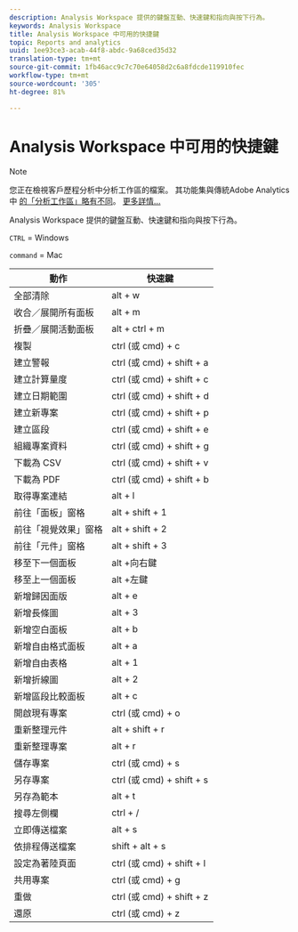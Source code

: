 ```yaml
---
description: Analysis Workspace 提供的鍵盤互動、快速鍵和指向與按下行為。
keywords: Analysis Workspace
title: Analysis Workspace 中可用的快捷鍵
topic: Reports and analytics
uuid: 1ee93ce3-acab-44f8-abdc-9a68ced35d32
translation-type: tm+mt
source-git-commit: 1fb46acc9c7c70e64058d2c6a8fdcde119910fec
workflow-type: tm+mt
source-wordcount: '305'
ht-degree: 81%

---
```



# Analysis Workspace 中可用的快捷鍵

>[!NOTE]
>
>您正在檢視客戶歷程分析中分析工作區的檔案。 其功能集與傳統Adobe Analytics中 [的「分析工作區」略有不同](https://docs.adobe.com/content/help/zh-Hant/analytics/analyze/analysis-workspace/home.html)。 [更多詳情...](/help/getting-started/cja-aa.md)

Analysis Workspace 提供的鍵盤互動、快速鍵和指向與按下行為。

`CTRL` = Windows

`command` = Mac

| 動作 | 快速鍵 |
|---|---|
| 全部清除 | alt + w |
| 收合／展開所有面板 | alt + m |
| 折疊／展開活動面板 | alt + ctrl + m |
| 複製 | ctrl (或 cmd) + c |
| 建立警報 | ctrl (或 cmd) + shift + a |
| 建立計算量度 | ctrl (或 cmd) + shift + c |
| 建立日期範圍 | ctrl (或 cmd) + shift + d |
| 建立新專案 | ctrl (或 cmd) + shift + p |
| 建立區段 | ctrl (或 cmd) + shift + e |
| 組織專案資料 | ctrl (或 cmd) + shift + g |
| 下載為 CSV | ctrl (或 cmd) + shift + v |
| 下載為 PDF | ctrl (或 cmd) + shift + b |
| 取得專案連結 | alt + l |
| 前往「面板」窗格 | alt + shift + 1 |
| 前往「視覺效果」窗格 | alt + shift + 2 |
| 前往「元件」窗格 | alt + shift + 3 |
| 移至下一個面板 | alt +向右鍵 |
| 移至上一個面板 | alt +左鍵 |
| 新增歸因面版 | alt + e |
| 新增長條圖 | alt + 3 |
| 新增空白面板 | alt + b |
| 新增自由格式面板 | alt + a |
| 新增自由表格 | alt + 1 |
| 新增折線圖 | alt + 2 |
| 新增區段比較面板 | alt + c |
| 開啟現有專案 | ctrl (或 cmd) + o |
| 重新整理元件 | alt + shift + r |
| 重新整理專案 | alt + r |
| 儲存專案 | ctrl (或 cmd) + s |
| 另存專案 | ctrl (或 cmd) + shift + s |
| 另存為範本 | alt + t |
| 搜尋左側欄 | ctrl + / |
| 立即傳送檔案 | alt + s |
| 依排程傳送檔案 | shift + alt + s |
| 設定為著陸頁面 | ctrl (或 cmd) + shift + l |
| 共用專案 | ctrl (或 cmd) + g |
| 重做 | ctrl (或 cmd) + shift + z |
| 還原 | ctrl (或 cmd) + z |
